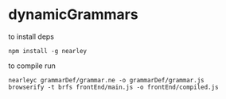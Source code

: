 # dynamicGrammars

to install deps

    npm install -g nearley

to compile run 

    nearleyc grammarDef/grammar.ne -o grammarDef/grammar.js 
    browserify -t brfs frontEnd/main.js -o frontEnd/compiled.js


